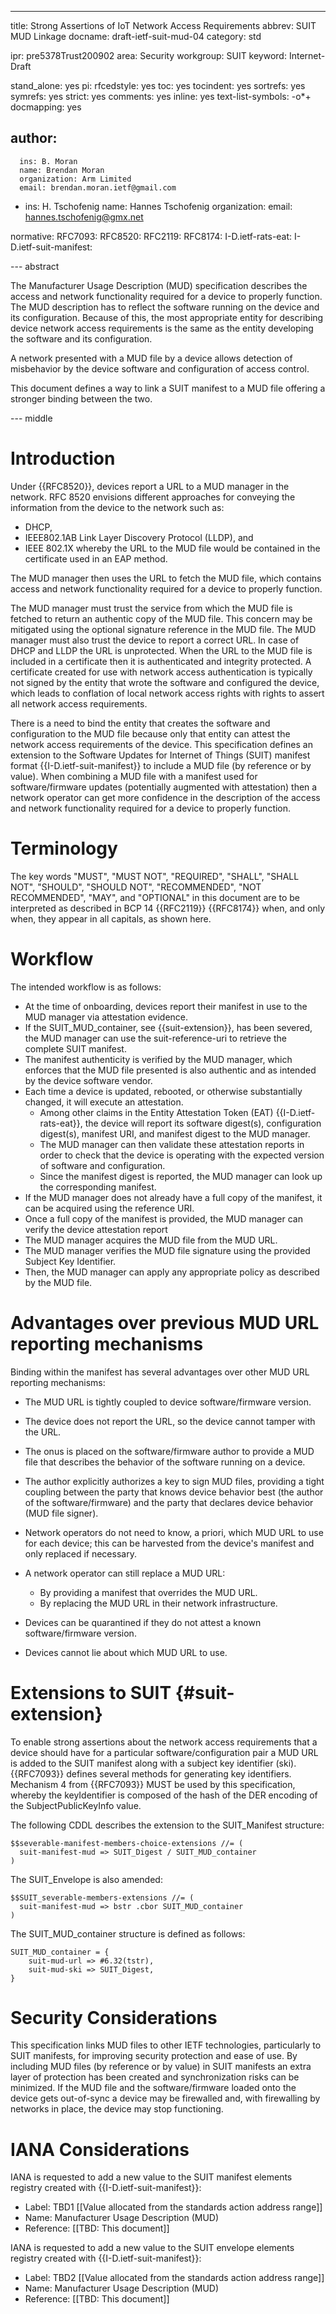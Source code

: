 ---
title: Strong Assertions of IoT Network Access Requirements
abbrev: SUIT MUD Linkage
docname: draft-ietf-suit-mud-04
category: std

ipr: pre5378Trust200902
area: Security
workgroup: SUIT
keyword: Internet-Draft

stand_alone: yes
pi:
  rfcedstyle: yes
  toc: yes
  tocindent: yes
  sortrefs: yes
  symrefs: yes
  strict: yes
  comments: yes
  inline: yes
  text-list-symbols: -o*+
  docmapping: yes

author:
 -
      ins: B. Moran
      name: Brendan Moran
      organization: Arm Limited
      email: brendan.moran.ietf@gmail.com

 -
      ins: H. Tschofenig
      name: Hannes Tschofenig
      organization: 
      email: hannes.tschofenig@gmx.net

normative:
  RFC7093:
  RFC8520:
  RFC2119:
  RFC8174:
  I-D.ietf-rats-eat:
  I-D.ietf-suit-manifest:

--- abstract

The Manufacturer Usage Description (MUD) specification describes the access and network functionality required for a device to properly function. The MUD description has to reflect the software running on the device and its configuration. Because of this, the most appropriate entity for describing device network access requirements is the same as the entity developing the software and its configuration.

A network presented with a MUD file by a device allows detection of misbehavior by the device software and configuration of access control.

This document defines a way to link a SUIT manifest to a MUD file offering a stronger binding between the two.

--- middle

# Introduction

Under {{RFC8520}}, devices report a URL to a MUD manager in the network. RFC 8520 envisions different approaches for conveying the information from the device to the network such as:

- DHCP,
- IEEE802.1AB Link Layer Discovery Protocol (LLDP), and
- IEEE 802.1X whereby the URL to the MUD file would be contained in the certificate used in an EAP method.

The MUD manager then uses the URL to fetch the MUD file, which contains access and network functionality required for a device to properly function.

The MUD manager must trust the service from which the MUD file is fetched to return an authentic copy of the MUD file. This concern may be mitigated using the optional signature reference in the MUD file. The MUD manager must also trust the device to report a correct URL. In case of DHCP and LLDP the URL is unprotected. When the URL to the MUD file is included in a certificate then it is authenticated and integrity protected. A certificate created for use with network access authentication is typically not signed by the entity that wrote the software and configured the device, which leads to conflation of local network access rights with rights to assert all network access requirements.

There is a need to bind the entity that creates the software and configuration to the MUD file because only that entity can attest the network access requirements of the device. This specification defines an extension to the Software Updates for Internet of Things (SUIT) manifest format {{I-D.ietf-suit-manifest}} to include a MUD file (by reference or by value). When combining a MUD file with a manifest used for software/firmware updates (potentially augmented with attestation) then a network operator can get more confidence in the description of the access and network functionality required for a device to properly function.

# Terminology

   The key words "MUST", "MUST NOT", "REQUIRED", "SHALL", "SHALL NOT",
   "SHOULD", "SHOULD NOT", "RECOMMENDED", "NOT RECOMMENDED", "MAY", and
   "OPTIONAL" in this document are to be interpreted as described in
   BCP 14 {{RFC2119}} {{RFC8174}} when, and only when, they appear in all
   capitals, as shown here.

# Workflow

The intended workflow is as follows:

* At the time of onboarding, devices report their manifest in use to the MUD manager via attestation evidence.
* If the SUIT_MUD_container, see {{suit-extension}}, has been severed, the MUD manager can use the suit-reference-uri to retrieve the complete SUIT manifest.
* The manifest authenticity is verified by the MUD manager, which enforces that the MUD file presented is also authentic and as intended by the device software vendor.
* Each time a device is updated, rebooted, or otherwise substantially changed, it will execute an attestation.
    * Among other claims in the Entity Attestation Token (EAT) {{I-D.ietf-rats-eat}}, the device will report its software digest(s), configuration digest(s), manifest URI, and manifest digest to the MUD manager.
    * The MUD manager can then validate these attestation reports in order to check that the device is operating with the expected version of software and configuration.
    * Since the manifest digest is reported, the MUD manager can look up the corresponding manifest.
* If the MUD manager does not already have a full copy of the manifest, it can be acquired using the reference URI.
* Once a full copy of the manifest is provided, the MUD manager can verify the device attestation report
* The MUD manager acquires the MUD file from the MUD URL.
* The MUD manager verifies the MUD file signature using the provided Subject Key Identifier.
* Then, the MUD manager can apply any appropriate policy as described by the MUD file.

# Advantages over previous MUD URL reporting mechanisms

Binding within the manifest has several advantages over other MUD URL reporting mechanisms:

* The MUD URL is tightly coupled to device software/firmware version.
* The device does not report the URL, so the device cannot tamper with the URL.
* The onus is placed on the software/firmware author to provide a MUD file that describes the behavior of the software running on a device. 
* The author explicitly authorizes a key to sign MUD files, providing a tight coupling between the party that knows device behavior best (the author of the software/firmware) and the party that declares device behavior (MUD file signer).
* Network operators do not need to know, a priori, which MUD URL to use for each device; this can be harvested from the device's manifest and only replaced if necessary.
* A network operator can still replace a MUD URL:

  * By providing a manifest that overrides the MUD URL.
  * By replacing the MUD URL in their network infrastructure.

* Devices can be quarantined if they do not attest a known software/firmware version.
* Devices cannot lie about which MUD URL to use.

# Extensions to SUIT {#suit-extension}

To enable strong assertions about the network access requirements that a device should have for a particular software/configuration pair a MUD URL is added to the SUIT manifest along with a subject key identifier (ski). {{RFC7093}} defines several methods for generating key identifiers. Mechanism 4 from {{RFC7093}} MUST be used by this specification, whereby the keyIdentifier is composed of the hash of the DER encoding of the SubjectPublicKeyInfo value.

The following CDDL describes the extension to the SUIT_Manifest structure:

~~~CDDL
$$severable-manifest-members-choice-extensions //= (
  suit-manifest-mud => SUIT_Digest / SUIT_MUD_container
)
~~~

The SUIT_Envelope is also amended:

~~~CDDL
$$SUIT_severable-members-extensions //= (
  suit-manifest-mud => bstr .cbor SUIT_MUD_container
)
~~~

The SUIT_MUD_container structure is defined as follows:

~~~CDDL
SUIT_MUD_container = {
    suit-mud-url => #6.32(tstr),
    suit-mud-ski => SUIT_Digest,
}
~~~

# Security Considerations

This specification links MUD files to other IETF technologies, particularly to SUIT manifests, for improving security protection and ease of use. By including MUD files (by reference or by value) in SUIT manifests an extra layer of protection has been created and synchronization risks can be minimized. If the MUD file and the software/firmware loaded onto the device gets out-of-sync a device may be firewalled and, with firewalling by networks in place, the device may stop functioning.

# IANA Considerations

IANA is requested to add a new value to the SUIT manifest elements registry created with {{I-D.ietf-suit-manifest}}:

- Label: TBD1 [[Value allocated from the standards action address range]]
- Name: Manufacturer Usage Description (MUD)
- Reference: [[TBD: This document]]

IANA is requested to add a new value to the SUIT envelope elements registry created with {{I-D.ietf-suit-manifest}}:

- Label: TBD2 [[Value allocated from the standards action address range]]
- Name: Manufacturer Usage Description (MUD)
- Reference: [[TBD: This document]]


